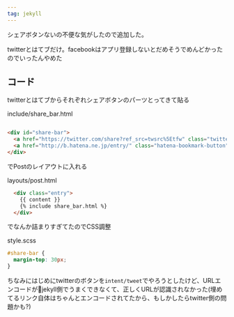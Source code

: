 ```yaml
---
tag: jekyll
---
```


シェアボタンないの不便な気がしたので追加した。

twitterとはてブだけ。facebookはアプリ登録しないとだめそうでめんどかったのでいったんやめた

## コード

twitterとはてブからそれぞれシェアボタンのパーツとってきて貼る

include/share_bar.html

```html

<div id="share-bar">
  <a href="https://twitter.com/share?ref_src=twsrc%5Etfw" class="twitter-share-button" data-show-count="false">Tweet</a><script async src="https://platform.twitter.com/widgets.js" charset="utf-8"></script>
  <a href="http://b.hatena.ne.jp/entry/" class="hatena-bookmark-button" data-hatena-bookmark-layout="basic-label-counter" data-hatena-bookmark-lang="ja" title="このエントリーをはてなブックマークに追加"><img src="https://b.st-hatena.com/images/entry-button/button-only@2x.png" alt="このエントリーをはてなブックマークに追加" width="20" height="20" style="border: none;" /></a><script type="text/javascript" src="https://b.st-hatena.com/js/bookmark_button.js" charset="utf-8" async="async"></script>
</div>


```

でPostのレイアウトに入れる

layouts/post.html

```html
  <div class="entry">
    {{ content }} 
    {% include share_bar.html %}
  </div>
```

でなんか詰まりすぎてたのでCSS調整

style.scss

```css
#share-bar {
  margin-top: 30px;	
}

```

ちなみにはじめにtwitterのボタンを`intent/tweet`でやろうとしたけど、URLエンコードがjekyll側でうまくできなくて、正しくURLが認識されなかった(埋めてるリンク自体はちゃんとエンコードされてたから、もしかしたらtwitter側の問題かも?)
